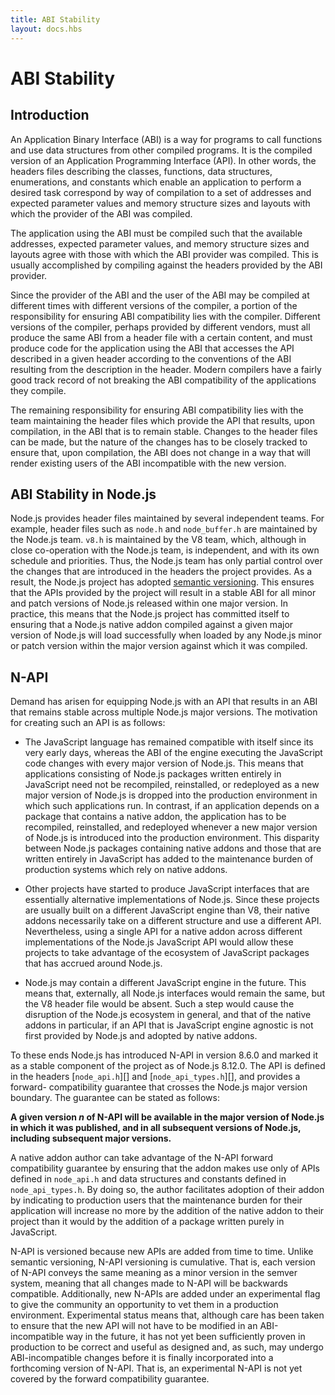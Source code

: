 ```yaml
---
title: ABI Stability
layout: docs.hbs
---
```


# ABI Stability

## Introduction
An Application Binary Interface (ABI) is a way for programs to call functions and use data structures from other compiled programs. It is the compiled version of an Application Programming Interface (API). In other words, the headers files describing the classes, functions, data structures, enumerations, and constants which enable an application to perform a desired task correspond by way of compilation to a set of addresses and expected parameter values and memory structure sizes and layouts with which the provider of the ABI was compiled.

The application using the ABI must be compiled such that the available addresses, expected parameter values, and memory structure sizes and layouts agree with those with which the ABI provider was compiled. This is usually accomplished by compiling against the headers provided by the ABI provider.

Since the provider of the ABI and the user of the ABI may be compiled at different times with different versions of the compiler, a portion of the responsibility for ensuring ABI compatibility lies with the compiler. Different versions of the compiler, perhaps provided by different vendors, must all produce the same ABI from a header file with a certain content, and must produce code for the application using the ABI that accesses the API described in a given header according to the conventions of the ABI resulting from the description in the header. Modern compilers have a fairly good track record of not breaking the ABI compatibility of the applications they compile.

The remaining responsibility for ensuring ABI compatibility lies with the team maintaining the header files which provide the API that results, upon compilation, in the ABI that is to remain stable. Changes to the header files can be made, but the nature of the changes has to be closely tracked to ensure that, upon compilation, the ABI does not change in a way that will render existing users of the ABI incompatible with the new version.

## ABI Stability in Node.js
Node.js provides header files maintained by several independent teams. For example, header files such as `node.h` and `node_buffer.h` are maintained by the Node.js team. `v8.h` is maintained by the V8 team, which, although in close co-operation with the Node.js team, is independent, and with its own schedule and priorities. Thus, the Node.js team has only partial control over the changes that are introduced in the headers the project provides. As a result, the Node.js project has adopted [semantic versioning](https://semver.org/). This ensures that the APIs provided by the project will result in a stable ABI for all minor and patch versions of Node.js released within one major version. In practice, this means that the Node.js project has committed itself to ensuring that a Node.js native addon compiled against a given major version of Node.js will load successfully when loaded by any Node.js minor or patch version within the major version against which it was compiled.

## N-API
Demand has arisen for equipping Node.js with an API that results in an ABI that remains stable across multiple Node.js major versions. The motivation for creating such an API is as follows:

* The JavaScript language has remained compatible with itself since its very early days, whereas the ABI of the engine executing the JavaScript code changes with every major version of Node.js. This means that applications consisting of Node.js packages written entirely in JavaScript need not be recompiled, reinstalled, or redeployed as a new major version of Node.js is dropped into the production environment in which such applications run. In contrast, if an application depends on a package that contains a native addon, the application has to be recompiled, reinstalled, and redeployed whenever a new major version of Node.js is introduced into the production environment. This disparity between Node.js packages containing native addons and those that are written entirely in JavaScript has added to the maintenance burden of production systems which rely on native addons.

* Other projects have started to produce JavaScript interfaces that are essentially alternative implementations of Node.js. Since these projects are usually built on a different JavaScript engine than V8, their native addons necessarily take on a different structure and use a different API. Nevertheless, using a single API for a native addon across different implementations of the Node.js JavaScript API would allow these projects to take advantage of the ecosystem of JavaScript packages that has accrued around Node.js.

* Node.js may contain a different JavaScript engine in the future. This means that, externally, all Node.js interfaces would remain the same, but the V8 header file would be absent. Such a step would cause the disruption of the Node.js ecosystem in general, and that of the native addons in particular, if an API that is JavaScript engine agnostic is not first provided by Node.js and adopted by native addons.

To these ends Node.js has introduced N-API in version 8.6.0 and marked it as a stable component of the project as of Node.js 8.12.0. The API is defined in the headers [`node_api.h`][] and [`node_api_types.h`][], and provides a forward- compatibility guarantee that crosses the Node.js major version boundary. The guarantee can be stated as follows:

**A given version *n* of N-API will be available in the major version of Node.js in which it was published, and in all subsequent versions of Node.js, including subsequent major versions.**

A native addon author can take advantage of the N-API forward compatibility guarantee by ensuring that the addon makes use only of APIs defined in `node_api.h` and data structures and constants defined in `node_api_types.h`. By doing so, the author facilitates adoption of their addon by indicating to production users that the maintenance burden for their application will increase no more by the addition of the native addon to their project than it would by the addition of a package written purely in JavaScript.

N-API is versioned because new APIs are added from time to time. Unlike semantic versioning, N-API versioning is cumulative. That is, each version of N-API conveys the same meaning as a minor version in the semver system, meaning that all changes made to N-API will be backwards compatible. Additionally, new N-APIs are added under an experimental flag to give the community an opportunity to vet them in a production environment. Experimental status means that, although care has been taken to ensure that the new API will not have to be modified in an ABI-incompatible way in the future, it has not yet been sufficiently proven in production to be correct and useful as designed and, as such, may undergo ABI-incompatible changes before it is finally incorporated into a forthcoming version of N-API. That is, an experimental N-API is not yet covered by the forward compatibility guarantee.
